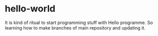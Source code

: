 # hello-world
It is kind of ritual to start programming stuff with Hello programme.
So learning how to make branches of main repository and updating it.
